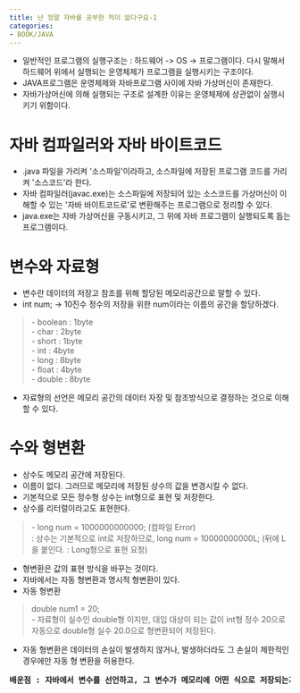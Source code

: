 ```yaml
---
title: 난 정말 자바를 공부한 적이 없다구요-1
categories:
- BOOK/JAVA
---
```

<ul>
<li> 일반적인 프로그램의 실행구조는 : 하드웨어 -> OS -> 프로그램이다. 다시 말해서 하드웨어 위에서 실행되는 운영체제가 프로그램을 실행시키는 구조이다.</li>
<li> JAVA프로그램은 운영체제와 자바프로그램 사이에 자바 가상머신이 존재한다.</li>
<li>자바가상머신에 의해 실행되는 구조로 설계한 이유는 운영체제에 상관없이 실행시키기 위함이다.</li>
</ul>


# 자바 컴파일러와 자바 바이트코드<br/>
- .java 파일을 가리켜 '소스파일'이라하고, 소스파일에 저장된 프로그램 코드를 가리켜 '소스코드'라 한다.<br/>
- 자바 컴파일러(javac.exe)는 소스파일에 저장되어 있는 소스코드를 가상머신이 이해할 수 있는 '자바 바이트코드로'로 변환해주는 프로그램으로 정리할 수 있다.<br/>
- java.exe는 자바 가상머신을 구동시키고, 그 위에 자바 프로그램이 실행되도록 돕는 프로그램이다.<br/>

# 변수와 자료형<br/>
- 변수란 데이터의 저장고 참조를 위해 할당된 메모리공간으로 말할 수 있다.<br/>
- int num; -> 10진수 정수의 저장을 위한 num이라는 이름의 공간을 할당하겠다.<br/>

<blockquote>- boolean : 1byte<br/>
- char : 2byte<br/>
- short : 1byte<br/>
- int : 4byte<br/>
- long : 8byte<br/>
- float : 4byte<br/>
- double : 8byte<br/>
</blockquote>

- 자료형의 선언은 메모리 공간의 데이터 자장 및 참조방식으로 결정하는 것으로 이해할 수 있다.<br/>

# 수와 형변환<br/>
- 상수도 메모리 공간에 저장된다.<br/>
- 이름이 없다. 그러므로 메모리에 저장된 상수의 값을 변경시킬 수 없다.<br/>
- 기본적으로 모든 정수형 상수는 int형으로 표현 및 저장한다.<br/>
- 상수를 리터럴이라고도 표현한다.<br/>

<blockquote>- long num = 1000000000000; (컴파일 Error)<br/>
: 상수는 기본적으로 int로 저장하므로, long num = 10000000000L; (뒤에 L을 붙인다. : Long형으로 표현 요청)
</blockquote>

- 형변환은 값의 표현 방식을 바꾸는 것이다.<br/>
- 자바에서는 자동 형변환과 명시적 형변환이 있다.<br/>
- 자동 형변환<br/>

<blockquote>double num1 = 20;<br/>
- 자료형이 실수인 double형 이지만, 대입 대상이 되는 값이 int형 정수 20으로 자동으로 double형 실수 20.0으로 형변환되어 저장된다.
</blockquote>

- 자동 형변환은 데이터의 손실이 발생하지 않거나, 발생하더라도 그 손실이 제한적인 경우에만 자동 형 변환을 허용한다.<br/>


<pre><b>배운점 : 자바에서 변수를 선언하고, 그 변수가 메모리에 어떤 식으로 저장되는지를 다시 한번 알게 되었다.또 상수와 기본적인 형변환에 대해 알게 되었다.  자동으로 형변환을 해서 저장되었을 때 어떤 기준으로 되는지도 알게 되었다.
</b></pre>

